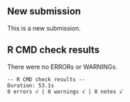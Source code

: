 ## New submission
This is a new submission.    

## R CMD check results
There were no ERRORs or WARNINGs.

```
-- R CMD check results --
Duration: 53.1s
0 errors √ | 0 warnings √ | 0 notes √
```
